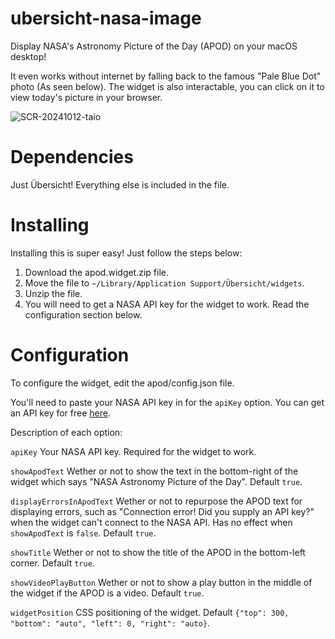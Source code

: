 # ubersicht-nasa-image
Display NASA's Astronomy Picture of the Day (APOD) on your macOS desktop!

It even works without internet by falling back to the famous "Pale Blue Dot" photo (As seen below). The widget is also interactable, you can click on it to view today's picture in your browser.

![SCR-20241012-taio](https://github.com/user-attachments/assets/f641405f-3269-47e9-a53c-b0e4830c7b56)

# Dependencies
Just Übersicht! Everything else is included in the file.

# Installing
Installing this is super easy! Just follow the steps below:

1. Download the apod.widget.zip file.
2. Move the file to `~/Library/Application Support/Übersicht/widgets`.
3. Unzip the file.
4. You will need to get a NASA API key for the widget to work. Read the configuration section below.

# Configuration
To configure the widget, edit the apod/config.json file.

You'll need to paste your NASA API key in for the `apiKey` option. You can get an API key for free <a href="https://api.nasa.gov/">here</a>. 

Description of each option:

`apiKey` Your NASA API key. Required for the widget to work.

`showApodText` Wether or not to show the text in the bottom-right of the widget which says "NASA Astronomy Picture of the Day". Default `true`.

`displayErrorsInApodText` Wether or not to repurpose the APOD text for displaying errors, such as "Connection error! Did you supply an API key?" when the widget can't connect to the NASA API. Has no effect when `showApodText` is `false`. Default `true`.

`showTitle` Wether or not to show the title of the APOD in the bottom-left corner. Default `true`.

`showVideoPlayButton` Wether or not to show a play button in the middle of the widget if the APOD is a video. Default `true`.

`widgetPosition` CSS positioning of the widget. Default `{"top": 300, "bottom": "auto", "left": 0, "right": "auto}`.

